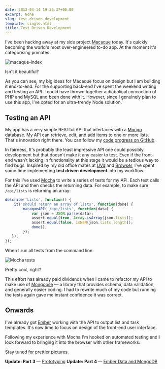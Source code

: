 ```yaml
---
date: 2013-04-14 19:36:37+00:00
excerpt: None
slug: test-driven-development
template: single.html
title: Test Driven Development
---
```


I've been hacking away at my side project [Macaque](/2013/04/07/macaque-a-new-project/) today. It's quickly becoming the world's most over-engineered to-do app. At the moment it's categorising primates:

![macaque-index](/images/2013/04/macaque-index.png)

Isn't it beautiful?

As you can see, my big ideas for Macaque focus on design but I am building it end-to-end. For the supporting back-end I've spent the weekend writing and testing an API. I could have thrown together a diabolical concoction of PHP and MySQL and been done with it. However, since I genuinely plan to use this app, I've opted for an ultra-trendy Node solution.

## Testing an API

My app has a very simple RESTful API that interfaces with a [Mongo](http://www.mongodb.org/) database. My API can retrieve, edit, and add items to one or more lists. That's innovation right there. You can follow my [code progress on GitHub](https://github.com/dbushell/Macaque).

In fairness, It's probably the least impressive API one could possibly development but that doesn't make it any easier to test. Even if the front-end wasn't lacking in functionality at this stage it would be a tedious way to find bugs. Inspired by my old office mates at [UVd](http://www.uvd.co.uk/blog/a-night-of-tdd-and-full-stack-bdd-review/) and [Browser](http://www.browserlondon.com/blog/2013/03/tdd-and-bdd/), I've spent some time implementing **test driven development** into my workflow.

For this I've used [Mocha](http://visionmedia.github.io/mocha/) to write a series of tests for my API. Each test calls the API and then checks the returning data. For example, to make sure `/api/lists` is returning an array:

````javascript
describe('Lists', function() {
    it('should return an array of lists', function(done) {
        macaqueAPI('/api/lists', function(data) {
            var json = JSON.parse(data);
            assert.equal(true, Array.isArray(json.lists));
            assert.equal(false, isNaN(json.lists.length));
            done();
        });
   });
});
````

When I run all tests from the command line:

![Mocha tests](/images/2013/04/macaque-mocha-tests.png)

Pretty cool, right?

This effort has already paid dividends when I came to refactor my API to make use of [Mongoose](http://mongoosejs.com/) — a library that provides schema, data validation, and generally easier coding. I had to rewrite much of my code but running the tests again gave me instant confidence it was correct.

## Onwards

I've already got [Ember](http://emberjs.com/) working with the API to output list and task templates. It's now time to focus on design of the front-end user interface.

Following my experience with Mocha I'm hooked on automated testing and I look forward to bringing it into the browser with other frameworks.

Stay tuned for prettier pictures.

**Update: Part 3 —** [Prototyping](/2013/04/18/prototyping/)
**Update: Part 4 —** [Ember Data and MongoDB](/2013/04/25/ember-data-and-mongodb/)

